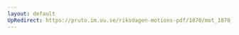```yaml
---
layout: default
UpRedirect: https://pruto.im.uu.se/riksdagen-motions-pdf/1870/mot_1870__ak__150.pdf
---
```

